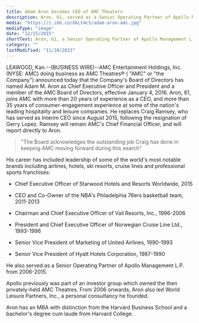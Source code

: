 ```yaml
---
title: Adam Aron becomes CEO of AMC Theaters
description: Aron, 61, served as a Senior Operating Partner of Apollo Management L.P. from 2006-2015, joins AMC as a CEO
media: "https://i.ibb.co/GkLt4c5/adam-aron-amc.jpg"
mediaType: "image"
date: "12/15/2015"
shortText: Aron, 61, a Senior Operating Partner of Apollo Management L.P. from 2006-2015, joins AMC as a CEO, following the resignation of Gerry Lopez. Ramsey will remain AMC's Chief Financial Officer, and will report directly to Aron. Apollo previously was part of an investor group which owned the then privately-held AMC Theatres. From 2006 onwards, Aron also led World Leisure Partners, Inc., a personal consultancy he founded.
category: ""
lastModified: "11/10/2023"
---
```

LEAWOOD, Kan.--(BUSINESS WIRE)--AMC Entertainment Holdings, Inc. (NYSE: AMC) doing business as AMC Theatres® ( "AMC" or "the Company") announced today that the Company's Board of Directors has named Adam M. Aron as Chief Executive Officer and President and a member of the AMC Board of Directors, effective January 4, 2016. Aron, 61, joins AMC with more than 20 years of experience as a CEO, and more than 35 years of consumer-engagement experience at some of the nation's leading hospitality and leisure companies. He replaces Craig Ramsey, who has served as Interim CEO since August 2015, following the resignation of Gerry Lopez. Ramsey will remain AMC's Chief Financial Officer, and will report directly to Aron.

>"The Board acknowledges the outstanding job Craig has done in keeping AMC moving forward during this search"

His career has included leadership of some of the world's most notable brands including airlines, hotels, ski resorts, cruise lines and professional sports franchises:

- Chief Executive Officer of Starwood Hotels and Resorts Worldwide, 2015

- CEO and Co-Owner of the NBA's Philadelphia 76ers basketball team, 2011-2013

- Chairman and Chief Executive Officer of Vail Resorts, Inc., 1996-2006

- President and Chief Executive Officer of Norwegian Cruise Line Ltd., 1993-1996

- Senior Vice President of Marketing of United Airlines, 1990-1993

- Senior Vice President of Hyatt Hotels Corporation, 1987-1990


He also served as a Senior Operating Partner of Apollo Management L.P. from 2006-2015. 

Apollo previously was part of an investor group which owned the then privately-held AMC Theatres. From 2006 onwards, Aron also led World Leisure Partners, Inc., a personal consultancy he founded.

Aron has an MBA with distinction from the Harvard Business School and a bachelor's degree cum laude from Harvard College.